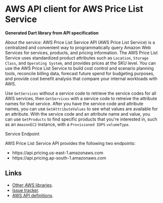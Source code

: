 # AWS API client for AWS Price List Service

**Generated Dart library from API specification**

*About the service:*
AWS Price List Service API (AWS Price List Service) is a centralized and
convenient way to programmatically query Amazon Web Services for services,
products, and pricing information. The AWS Price List Service uses
standardized product attributes such as <code>Location</code>, <code>Storage
Class</code>, and <code>Operating System</code>, and provides prices at the
SKU level. You can use the AWS Price List Service to build cost control and
scenario planning tools, reconcile billing data, forecast future spend for
budgeting purposes, and provide cost benefit analysis that compare your
internal workloads with AWS.

Use <code>GetServices</code> without a service code to retrieve the service
codes for all AWS services, then <code>GetServices</code> with a service
code to retreive the attribute names for that service. After you have the
service code and attribute names, you can use
<code>GetAttributeValues</code> to see what values are available for an
attribute. With the service code and an attribute name and value, you can
use <code>GetProducts</code> to find specific products that you're
interested in, such as an <code>AmazonEC2</code> instance, with a
<code>Provisioned IOPS</code> <code>volumeType</code>.

Service Endpoint

AWS Price List Service API provides the following two endpoints:

<ul>
<li>
https://api.pricing.us-east-1.amazonaws.com
</li>
<li>
https://api.pricing.ap-south-1.amazonaws.com
</li>
</ul>

## Links

- [Other AWS libraries](https://github.com/agilord/aws_client/tree/master/generated).
- [Issue tracker](https://github.com/agilord/aws_client/issues).
- [AWS API definitions](https://github.com/aws/aws-sdk-js/tree/master/apis).
